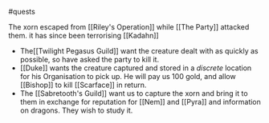 #quests

The xorn escaped from [[Riley's Operation]] while [[The Party]] attacked them.
it has since been terrorising [[Kadahn]]

- The[[Twilight Pegasus Guild]] want the creature dealt with as quickly as possible, so have asked the party to kill it.
- [[Duke]] wants the creature captured and stored in a *discrete* location for his Organisation to pick up. He will pay us 100 gold, and allow [[Bishop]] to kill [[Scarface]] in return.
- The [[Sabretooth's Guild]] want us to capture the xorn and bring it to them in exchange for reputation for [[Nem]] and [[Pyra]] and information on dragons. They wish to study it.


